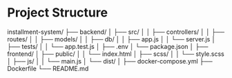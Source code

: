 # Project Structure

installment-system/
├── backend/
│   ├── src/
│   │   ├── controllers/
│   │   ├── routes/
│   │   ├── models/
│   │   ├── db/
│   │   ├── app.js
│   │   └── server.js
│   ├── tests/
│   │   └── app.test.js
│   ├── .env
│   └── package.json
│
├── frontend/
│   ├── public/
│   │   └── index.html
│   ├── scss/
│   │   └── style.scss
│   ├── js/
│   │   └── main.js
│   └── dist/
│
├── docker-compose.yml
├── Dockerfile
└── README.md
